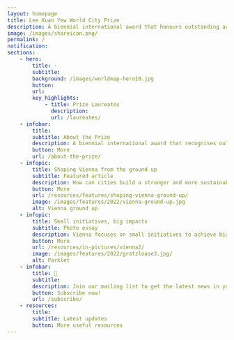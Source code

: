 ```yaml
---
layout: homepage
title: Lee Kuan Yew World City Prize
description: A biennial international award that honours outstanding achievements and contributions to the creation of liveable, vibrant and sustainable urban communities around the world
image: /images/shareicon.png/
permalink: /
notification: 
sections:
    - hero:
        title: ·
        subtitle: 
        background: /images/worldmap-hero10.jpg
        button: 
        url: 
        key_highlights:
            - title: Prize Laureates
              description: 
              url: /laureates/
    - infobar:    
        title: 
        subtitle: About the Prize
        description: A biennial international award that recognises outstanding cities in tackling urban challenges to bring about a holistic & sustained urban transformation.
        button: More
        url: /about-the-prize/
    - infopic:    
        title: Shaping Vienna from the ground up
        subtitle: Featured article
        description: How can cities build a stronger and more sustainable society for the future? 2020 Prize Laureate Vienna shows us how. 
        button: More 
        url: /resources/features/shaping-vienna-ground-up/
        image: /images/features/2022/vienna-ground-up.jpg
        alt: Vienna ground up
    - infopic:    
        title: Small initiatives, big impacts
        subtitle: Photo essay
        description: Vienna focuses on small initiatives to achieve big impacts. Find out how in this photo essay.
        button: More 
        url: /resources/in-pictures/vienna2/
        image: /images/features/2022/gratzloase3.jpg/
        alt: Parklet
    - infobar:    
        title: 📩
        subtitle: 
        description: Join our mailing list to get the latest news in your inbox!
        button: Subscribe now!  
        url: /subscribe/
    - resources:
        title: 
        subtitle: Latest updates
        button: More useful resources
---
```

